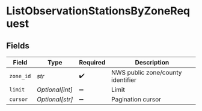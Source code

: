 # ListObservationStationsByZoneRequest


## Fields

| Field                             | Type                              | Required                          | Description                       |
| --------------------------------- | --------------------------------- | --------------------------------- | --------------------------------- |
| `zone_id`                         | *str*                             | :heavy_check_mark:                | NWS public zone/county identifier |
| `limit`                           | *Optional[int]*                   | :heavy_minus_sign:                | Limit                             |
| `cursor`                          | *Optional[str]*                   | :heavy_minus_sign:                | Pagination cursor                 |